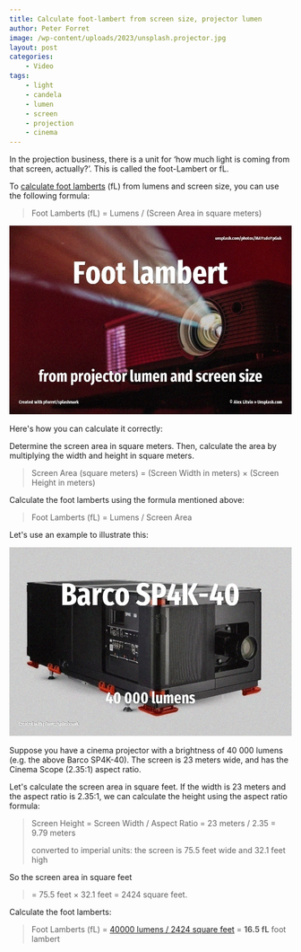 ```yaml
---
title: Calculate foot-lambert from screen size, projector lumen
author: Peter Forret
image: /wp-content/uploads/2023/unsplash.projector.jpg
layout: post
categories:
    - Video
tags:
    - light
    - candela
    - lumen
    - screen
    - projection
    - cinema
---
```


In the projection business, there is a unit for ‘how much light is coming from that screen, actually?’. This is called the foot-Lambert or fL.


To [calculate foot lamberts](https://toolstud.io/video/lambert.php) (fL) from lumens and screen size, you can use the following formula:

> Foot Lamberts (fL) = Lumens / (Screen Area in square meters)

![](/wp-content/uploads/2023/unsplash.projector.jpg)

Here's how you can calculate it correctly:

Determine the screen area in square meters. Then, calculate the area by multiplying the width and height in square meters.

> Screen Area (square meters) = (Screen Width in meters) × (Screen Height in meters)

Calculate the foot lamberts using the formula mentioned above:

> Foot Lamberts (fL) = Lumens / Screen Area

Let's use an example to illustrate this:

![](/wp-content/uploads/2023/barco.jpg)

Suppose you have a cinema projector with a brightness of 40 000 lumens (e.g. the above Barco SP4K-40). The screen is 23 meters wide, and has the Cinema Scope (2.35:1) aspect ratio.

Let's calculate the screen area in square feet. If the width is 23 meters and the aspect ratio is 2.35:1, we can calculate the height using the aspect ratio formula:

> Screen Height = Screen Width / Aspect Ratio
> = 23 meters / 2.35 = 9.79 meters
>
> converted to imperial units: the screen is 75.5 feet wide and 32.1 feet high

So the screen area in square feet 

> = 75.5 feet × 32.1 feet = 2424 square feet.
 
Calculate the foot lamberts:

> Foot Lamberts (fL) = [40000 lumens / 2424 square feet](https://toolstud.io/video/lambert.php?screendiagonal=25&screendiagonal_unit=1&aspectratio=2.35&screengain=1&lumens=40000&input=screen)
> = **16.5 fL** foot lambert

